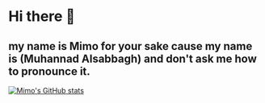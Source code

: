 # Hi there 👋
## my name is Mimo for your sake cause my name is (Muhannad Alsabbagh) and don't ask me how to pronounce it.

[![Mimo's GitHub stats](https://github-readme-stats.vercel.app/api?username=mimo-404nf)](https://github.com/mimo-404nf/github-readme-stats)
